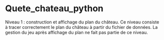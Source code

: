 # Quete_chateau_python

Niveau 1 : construction et affichage du plan du château. Ce niveau consiste à tracer correctement le plan du château à partir du fichier de données. La gestion du jeu après affichage du plan ne fait pas partie de ce niveau.
